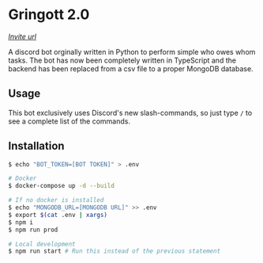 # Gringott 2.0
*[Invite url](https://discord.com/api/oauth2/authorize?client_id=555311535392686083&permissions=2147551296&scope=applications.commands%20bot)*

A discord bot orginally written in Python to perform simple who owes whom tasks.
The bot has now been completely written in TypeScript and the backend has been replaced from a csv file to a proper MongoDB database.

## Usage

This bot exclusively uses Discord's new slash-commands, so just type `/` to see a complete list of the commands.

## Installation

```bash
$ echo "BOT_TOKEN=[BOT TOKEN]" > .env

# Docker
$ docker-compose up -d --build

# If no docker is installed
$ echo "MONGODB_URL=[MONGODB URL]" >> .env
$ export $(cat .env | xargs)
$ npm i
$ npm run prod

# Local development
$ npm run start # Run this instead of the previous statement
```
